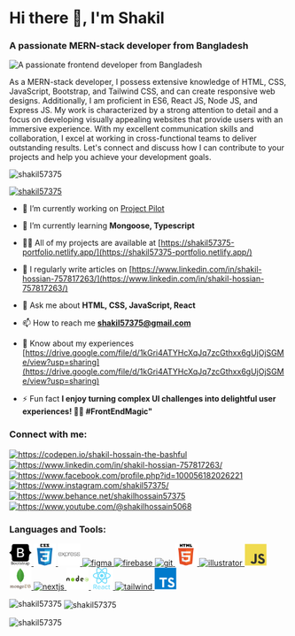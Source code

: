 
# Hi there 👋, I'm Shakil
### A passionate MERN-stack developer from Bangladesh
![A passionate frontend developer from Bangladesh](https://i.ibb.co/Ln0W7zr/shakil-s-banner.jpg)

As a MERN-stack developer, I possess extensive knowledge of HTML, CSS, JavaScript, Bootstrap, and Tailwind CSS, and can create responsive web designs. Additionally, I am proficient in ES6, React JS, Node JS, and Express JS. My work is characterized by a strong attention to detail and a focus on developing visually appealing websites that provide users with an immersive experience. With my excellent communication skills and collaboration, I excel at working in cross-functional teams to deliver outstanding results. Let's connect and discuss how I can contribute to your projects and help you achieve your development goals.

<p align="left"> <img src="https://komarev.com/ghpvc/?username=shakil57375&label=Profile%20views&color=0e75b6&style=flat" alt="shakil57375" /> </p>

<p align="left"> <a href="https://github.com/ryo-ma/github-profile-trophy"><img src="https://github-profile-trophy.vercel.app/?username=shakil57375" alt="shakil57375" /></a> </p>

- 🔭 I’m currently working on [Project Pilot](https://project-pilots-client.vercel.app/)

- 🌱 I’m currently learning **Mongoose, Typescript**

- 👨‍💻 All of my projects are available at [https://shakil57375-portfolio.netlify.app/](https://shakil57375-portfolio.netlify.app/)

- 📝 I regularly write articles on [https://www.linkedin.com/in/shakil-hossian-757817263/](https://www.linkedin.com/in/shakil-hossian-757817263/)

- 💬 Ask me about **HTML, CSS, JavaScript, React**

- 📫 How to reach me **shakil57375@gmail.com**

- 📄 Know about my experiences [https://drive.google.com/file/d/1kGri4ATYHcXqJq7zcGthxx6gUjOjSGMe/view?usp=sharing](https://drive.google.com/file/d/1kGri4ATYHcXqJq7zcGthxx6gUjOjSGMe/view?usp=sharing)

- ⚡ Fun fact **I enjoy turning complex UI challenges into delightful user experiences! 🚀✨ #FrontEndMagic"**

<h3 align="left">Connect with me:</h3>
<p align="left">
<a href="https://codepen.io/https://codepen.io/shakil-hossain-the-bashful" target="blank"><img align="center" src="https://raw.githubusercontent.com/rahuldkjain/github-profile-readme-generator/master/src/images/icons/Social/codepen.svg" alt="https://codepen.io/shakil-hossain-the-bashful" height="30" width="40" /></a>
<a href="https://linkedin.com/in/https://www.linkedin.com/in/shakil-hossian-757817263/" target="blank"><img align="center" src="https://raw.githubusercontent.com/rahuldkjain/github-profile-readme-generator/master/src/images/icons/Social/linked-in-alt.svg" alt="https://www.linkedin.com/in/shakil-hossian-757817263/" height="30" width="40" /></a>
<a href="https://fb.com/https://www.facebook.com/profile.php?id=100056182026221" target="blank"><img align="center" src="https://raw.githubusercontent.com/rahuldkjain/github-profile-readme-generator/master/src/images/icons/Social/facebook.svg" alt="https://www.facebook.com/profile.php?id=100056182026221" height="30" width="40" /></a>
<a href="https://instagram.com/https://www.instagram.com/shakil57375/" target="blank"><img align="center" src="https://raw.githubusercontent.com/rahuldkjain/github-profile-readme-generator/master/src/images/icons/Social/instagram.svg" alt="https://www.instagram.com/shakil57375/" height="30" width="40" /></a>
<a href="https://www.behance.net/https://www.behance.net/shakilhossain57375" target="blank"><img align="center" src="https://raw.githubusercontent.com/rahuldkjain/github-profile-readme-generator/master/src/images/icons/Social/behance.svg" alt="https://www.behance.net/shakilhossain57375" height="30" width="40" /></a>
<a href="https://www.youtube.com/c/https://www.youtube.com/@shakilhossain5068" target="blank"><img align="center" src="https://raw.githubusercontent.com/rahuldkjain/github-profile-readme-generator/master/src/images/icons/Social/youtube.svg" alt="https://www.youtube.com/@shakilhossain5068" height="30" width="40" /></a>
</p>

<h3 align="left">Languages and Tools:</h3>
<p align="left"> <a href="https://getbootstrap.com" target="_blank" rel="noreferrer"> <img src="https://raw.githubusercontent.com/devicons/devicon/master/icons/bootstrap/bootstrap-plain-wordmark.svg" alt="bootstrap" width="40" height="40"/> </a> <a href="https://www.w3schools.com/css/" target="_blank" rel="noreferrer"> <img src="https://raw.githubusercontent.com/devicons/devicon/master/icons/css3/css3-original-wordmark.svg" alt="css3" width="40" height="40"/> </a> <a href="https://expressjs.com" target="_blank" rel="noreferrer"> <img src="https://raw.githubusercontent.com/devicons/devicon/master/icons/express/express-original-wordmark.svg" alt="express" width="40" height="40"/> </a> <a href="https://www.figma.com/" target="_blank" rel="noreferrer"> <img src="https://www.vectorlogo.zone/logos/figma/figma-icon.svg" alt="figma" width="40" height="40"/> </a> <a href="https://firebase.google.com/" target="_blank" rel="noreferrer"> <img src="https://www.vectorlogo.zone/logos/firebase/firebase-icon.svg" alt="firebase" width="40" height="40"/> </a> <a href="https://git-scm.com/" target="_blank" rel="noreferrer"> <img src="https://www.vectorlogo.zone/logos/git-scm/git-scm-icon.svg" alt="git" width="40" height="40"/> </a> <a href="https://www.w3.org/html/" target="_blank" rel="noreferrer"> <img src="https://raw.githubusercontent.com/devicons/devicon/master/icons/html5/html5-original-wordmark.svg" alt="html5" width="40" height="40"/> </a> <a href="https://www.adobe.com/in/products/illustrator.html" target="_blank" rel="noreferrer"> <img src="https://www.vectorlogo.zone/logos/adobe_illustrator/adobe_illustrator-icon.svg" alt="illustrator" width="40" height="40"/> </a> <a href="https://developer.mozilla.org/en-US/docs/Web/JavaScript" target="_blank" rel="noreferrer"> <img src="https://raw.githubusercontent.com/devicons/devicon/master/icons/javascript/javascript-original.svg" alt="javascript" width="40" height="40"/> </a> <a href="https://www.mongodb.com/" target="_blank" rel="noreferrer"> <img src="https://raw.githubusercontent.com/devicons/devicon/master/icons/mongodb/mongodb-original-wordmark.svg" alt="mongodb" width="40" height="40"/> </a> <a href="https://nextjs.org/" target="_blank" rel="noreferrer"> <img src="https://cdn.worldvectorlogo.com/logos/nextjs-2.svg" alt="nextjs" width="40" height="40"/> </a> <a href="https://nodejs.org" target="_blank" rel="noreferrer"> <img src="https://raw.githubusercontent.com/devicons/devicon/master/icons/nodejs/nodejs-original-wordmark.svg" alt="nodejs" width="40" height="40"/> </a> <a href="https://reactjs.org/" target="_blank" rel="noreferrer"> <img src="https://raw.githubusercontent.com/devicons/devicon/master/icons/react/react-original-wordmark.svg" alt="react" width="40" height="40"/> </a> <a href="https://tailwindcss.com/" target="_blank" rel="noreferrer"> <img src="https://www.vectorlogo.zone/logos/tailwindcss/tailwindcss-icon.svg" alt="tailwind" width="40" height="40"/> </a> <a href="https://www.typescriptlang.org/" target="_blank" rel="noreferrer"> <img src="https://raw.githubusercontent.com/devicons/devicon/master/icons/typescript/typescript-original.svg" alt="typescript" width="40" height="40"/> </a> </p>

<p><img align="left" src="https://github-readme-stats.vercel.app/api/top-langs?username=shakil57375&show_icons=true&locale=en&layout=compact" alt="shakil57375" /></p>

<p>&nbsp;<img align="center" src="https://github-readme-stats.vercel.app/api?username=shakil57375&show_icons=true&locale=en" alt="shakil57375" /></p>

<p><img align="center" src="https://github-readme-streak-stats.herokuapp.com/?user=shakil57375&" alt="shakil57375" /></p>
